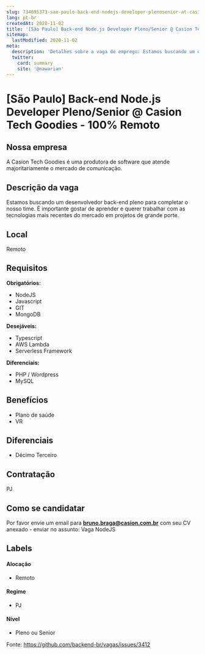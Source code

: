 ```yaml
---
slug: 734695373-sao-paulo-back-end-nodejs-developer-plenosenior-at-casion-tech-goodies-100-remoto
lang: pt-br
createdAt: 2020-11-02
title: '[São Paulo] Back-end Node.js Developer Pleno/Senior @ Casion Tech Goodies - 100% Remoto - Vaga de Emprego'
sitemap:
  lastModified: 2020-11-02
meta:
  description: 'Detalhes sobre a vaga de emprego: Estamos buscando um desenvolvedor back-end pleno para completar o nosso time. É importante gostar de aprender e querer trabalhar com as tecnologias mais recentes do mercado em projetos de grande porte.'
  twitter:
    card: summary
    site: '@nawarian'
---
```


# [São Paulo] Back-end Node.js Developer Pleno/Senior @ Casion Tech Goodies - 100% Remoto

## Nossa empresa

A Casion Tech Goodies é uma produtora de software que atende majoritariamente o mercado de comunicação.

## Descrição da vaga

Estamos buscando um desenvolvedor back-end pleno para completar o nosso time. É importante gostar de aprender e querer trabalhar com as tecnologias mais recentes do mercado em projetos de grande porte.

## Local

Remoto

## Requisitos

**Obrigatórios:**
- NodeJS
- Javascript
- GIT
- MongoDB

**Desejáveis:**
- Typescript
- AWS Lambda
- Serverless Framework

**Diferenciais:**
- PHP / Wordpress
- MySQL

## Benefícios

- Plano de saúde
- VR 

## Diferenciais

- Décimo Terceiro

## Contratação

PJ

## Como se candidatar

Por favor envie um email para **bruno.braga@casion.com.br** com seu CV anexado - enviar no assunto: Vaga NodeJS

## Labels

#### Alocação
- Remoto

#### Regime
- PJ

#### Nível
- Pleno ou Senior



Fonte: https://github.com/backend-br/vagas/issues/3412